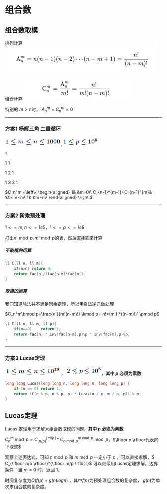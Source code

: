 # 组合数



## 组合数取模

排列计算![image-20200111124808692](组合数取模.assets/image-20200111124808692.png)

组合计算	![image-20200111125017219](组合数取模.assets/image-20200111125017219.png)

特别的 $m>n$时， $A_n^m=C_n^m=0$

---



### 方案1 杨辉三角 二重循环

![img](组合数取模.assets/20140614093232703.jpg),![img](组合数取模.assets/20140614093244609.jpg)



1

1	1

1	2	1

1	3	3	1

$C_n^m =\left\{
\begin{aligned}
1&	&m=0\\
C_{n-1}^{m-1}+C_{n-1}^{m}&	&0<m<n\\
1&	&m=n\\
\end{aligned}
\right.$

---



### 方案2 阶乘预处理

$1<=m,n<=1e5，1<=p<=1e9$

打出$n!\bmod p,m!\bmod p$的表，然后直接拿来计算

##### 不取模的运算

```C++
ll C(ll n, ll m){
    if(m>n)	return 0;
    return fac[n]/(fac[n-m]*fac[m]);
}
```

##### 取模的运算

我们知道除法并不满足同余定理，所以用乘法逆元做处理

$C_n^m\bmod p=\frac{n!}{m!(n-m)!} \bmod p= n!*(m!)'*((n-m)!)' \pmod p$

```C++
ll C(ll n, ll m, ll p){
    if(m==0)	return 1;
    return fac[n] * inv(fac[n-m],p)%p * inv(fac[m],p)%p;
}
```

---



### 方案3 Lucas定理

![img](组合数取模.assets/20140614093713500.jpg)，![img](组合数取模.assets/20140831162306065.jpg)，**其中 $p$ 必须为素数**

```C++
long long Lucas(long long n, long long m, long long p) {
    if (m == 0) return 1;
    return (C(n % p, m % p, p) * Lucas(n / p, m / p, p)) % p;
}
```



## Lucas定理

Lucas 定理用于求解大组合数取模的问题，**其中 $p$ 必须为素数**

$C_n^m \bmod p = C_{\lfloor n/p \rfloor}^{\lfloor m/p \rfloor}*C_{n \bmod p}^{m \bmod p} \bmod p$，$\lfloor x \rfloor代表向下取整$

观察上述表达式，可知 $n\bmod p$ 和 $m \bmod p$ 一定小于 $p$ ，可以直接求解，$ C_{\lfloor n/p \rfloor}^{\lfloor m/p \rfloor}$ 可以继续用Lucas定理求解。边界条件：当 $m=0$ 时，返回 $1$。

时间复杂度为$O(f(p)+g(n)log n)$ ，其中$f(n)$为预处理组合数的复杂度， $g(n)$为单次求组合数的复杂度。